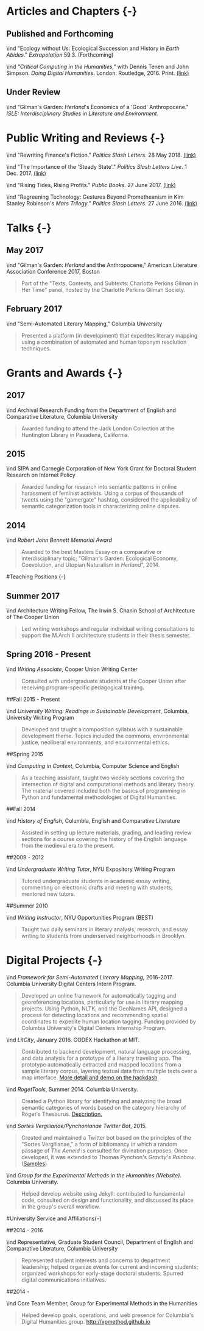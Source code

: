 # Articles and Chapters {-}

## Published and Forthcoming

\ind "Ecology without Us: Ecological Succession and History in *Earth Abides*." *Extrapolation* 59.3. (Forthcoming)

\ind _"Critical Computing in the Humanities,"_ with Dennis Tenen and John
Simpson. *Doing Digital Humanities*. London: Routledge, 2016. Print. [(link)](https://www.routledge.com/Doing-Digital-Humanities-Practice-Training-Research/Crompton-Lane-Siemens/p/book/9781138899445)

## Under Review

\ind "Gilman's Garden: *Herland*'s Economics of a 'Good' Anthropocene." *ISLE: Interdisciplinary Studies in Literature and Environment*.

# Public Writing and Reviews {-}

\ind "Rewriting Finance's Fiction." *Politics Slash Letters*. 28 May 2018. [(link)](http://politicsslashletters.org/rewriting-finances-fiction/)

\ind "The Importance of the 'Steady State'." *Politics Slash Letters Live*. 1 
Dec. 2017. [(link)](http://politicsslashletters.live/reviews/importance-steady-state/)

\ind "Rising Tides, Rising Profits." *Public Books*. 27 June 2017. [(link)](http://www.publicbooks.org/rising-tides-rising-profits/)


\ind "Regreening Technology: Gestures Beyond Prometheanism in Kim Stanley
Robinson's *Mars Trilogy*." *Politics Slash Letters*. 27 June 2016.
[(link)](http://politicsslashletters.org/2016/06/polefrone_robinson/)

# Talks {-}

## May 2017 

\ind "Gilman's Garden: *Herland* and the Anthropocene," American Literature Association Conference 2017, Boston

> Part of the "Texts, Contexts, and Subtexts: Charlotte Perkins Gilman in Her
Time" panel, hosted by the Charlotte Perkins Gilman Society.

## February 2017

\ind "Semi-Automated Literary Mapping," Columbia University

> Presented a platform (in development) that expedites literary mapping using
a combination of automated and human toponym resolution techniques.

# Grants and Awards {-}

## 2017

\ind Archival Research Funding from the Department of English and Comparative
Literature, Columbia University

> Awarded funding to attend the Jack London Collection at the Huntington
Library in Pasadena, California.

## 2015

\ind SIPA and Carnegie Corporation of New York Grant for Doctoral Student Research on Internet Policy

> Awarded funding for research into semantic patterns in online harassment of feminist activists. Using a corpus of thousands of tweets using the "gamergate" hashtag, considered the applicability of semantic categorization tools in characterizing online disputes.

## 2014

\ind _Robert John Bennett Memorial Award_ 

> Awarded to the best Masters Essay on a comparative or interdisciplinary topic; "Gilman's Garden: Ecological Economy, Coevolution, and Utopian Naturalism in *Herland*", 2014.

#Teaching Positions {-}

## Summer 2017

\ind Architecture Writing Fellow, The Irwin S. Chanin School of Architecture of The Cooper Union

> Led writing workshops and regular individual writing consultations to support the 
M.Arch II architecture students in their thesis semester. 

## Spring 2016 - Present

\ind _Writing Associate_, Cooper Union Writing Center

> Consulted with undergraduate students at the Cooper Union after receiving
program-specific pedagogical training.

##Fall 2015 - Present

\ind _University Writing: Readings in Sustainable Development_, Columbia,
University Writing Program

> Developed and taught a composition syllabus with a sustainable development
theme. Topics included the commons, environmental justice, neoliberal
environments, and environmental ethics.

##Spring 2015

\ind _Computing in Context_, Columbia, Computer Science and English

> As a teaching assistant, taught two weekly sections covering the intersection of digital and computational methods and literary theory. The material covered included both the basics of programming in Python and fundamental methodologies of Digital Humanities.

##Fall 2014

\ind _History of English_, Columbia, English and Comparative Literature

> Assisted in setting up lecture materials, grading, and leading review sections for a course covering the history of the English language from the medieval era to the present.

##2009 - 2012

\ind _Undergraduate Writing Tutor_, NYU Expository Writing Program

> Tutored undergraduate students in academic essay writing, commenting on
electronic drafts and meeting with students; mentored new tutors.

##Summer 2010

\ind _Writing Instructor_, NYU Opportunities Program (BEST)

> Taught two daily seminars in literary analysis, research, and essay writing to
students from underserved neighborhoods in Brooklyn.


# Digital Projects {-}

\ind _Framework for Semi-Automated Literary Mapping_, 2016-2017. Columbia University Digital Centers Intern Program.

> Developed  an online framework for automatically tagging and georeferencing locations, particularly for use in literary mapping projects. Using Python, NLTK, and the GeoNames API, designed a process for detecting locations and recommending spatial coordinates to expedite human location tagging. Funding provided by Columbia University's Digital Centers Internship Program.

\ind _LitCity_, January 2016. CODEX Hackathon at MIT.

> Contributed to backend development, natural language processing, and data
analysis for a prototype of a literary traveling app. The prototype
automatically extracted and mapped locations from a sample literary corpus,
layering textual data from multiple texts over a map interface. [More detail
and demo on the
hackdash](https://hackdash.org/projects/56912a1e62b2cc5d050af6d2).

\ind _RogetTools_, Summer 2014. Columbia University.

> Created a Python library for identifying and analyzing the broad semantic
categories of words based on the category hierarchy of Roget's Thesaurus.
[Description.](http://xpmethod.plaintext.in/theory-method/rogettools.html)

\ind _Sortes Vergilianae/Pynchonianae Twitter Bot_, 2015. 

> Created and maintained a Twitter bot based on the principles of the "Sortes
Vergilianae," a form of bibliomancy in which a random passage of *The Aeneid*
is consulted for divination purposes. Once developed, it was extended to Thomas
Pynchon's *Gravity's Rainbow*.
([Samples](https://twitter.com/search?q=%40polefrone%20%23sortesvergilianae&src=typd))

\ind _Group for the Experimental Methods in the Humanities (Website)_. Columbia
University.

> Helped develop website using Jekyll: contributed to fundamental code,
consulted on design and functionality, and discussed its place in the group's
overall workflow.


#University Service and Affiliations{-}

##2014 - 2016

\ind Representative, Graduate Student Council, Department of English and Comparative Literature, Columbia University

> Represented student interests and concerns to department leadership;
helped organize events for current and incoming students; organized workshops
for early-stage doctoral students. Spurred digital communications initiatives.

##2014 -

\ind Core Team Member, Group for Experimental Methods in the Humanities

> Helped develop goals, operations, and web presence for Columbia's Digital Humanities group. <http://xpmethod.github.io>

<!--

#Publishing and Editorial Experience {-}

##2012 - 2013

\ind _Digital Production Assistant_, Publishers Weekly

> Oversaw production of digital products and ad placement. Acted as liaison
between sales department and tech team; general support.

##2011 - 2012

\ind _Senior Editor_, Mercer Street (student journal)

> Edited yearly anthology of student essays from across academic
departments; selected and edited essays. Fact-checking and standardizing
citation format. 

##2009 - 2012

\ind _Editor-in-Chief_, West 10th (student journal)

> Oversaw digitization of journal at west10th.org; commissioned content from
board members; managed production of online archive.

#Book Selling Experience {-}

##2012 - 2013

\ind _Bookseller_, Greenlight Bookstore, Brooklyn

> Managed offsite sales kiosk at the Brooklyn Academy of Music. Manned sales
floor and register, providing customer recommendations and assistance;
maintained accurate inventory, organized displays and stacks.

#Other Work Experience {-}

##Summer 2009

\ind _Database Intern_, Broadridge-AccessData, Pittsburgh, PA

> Maintained and troubleshot SQL code for automated database updates.

-->
